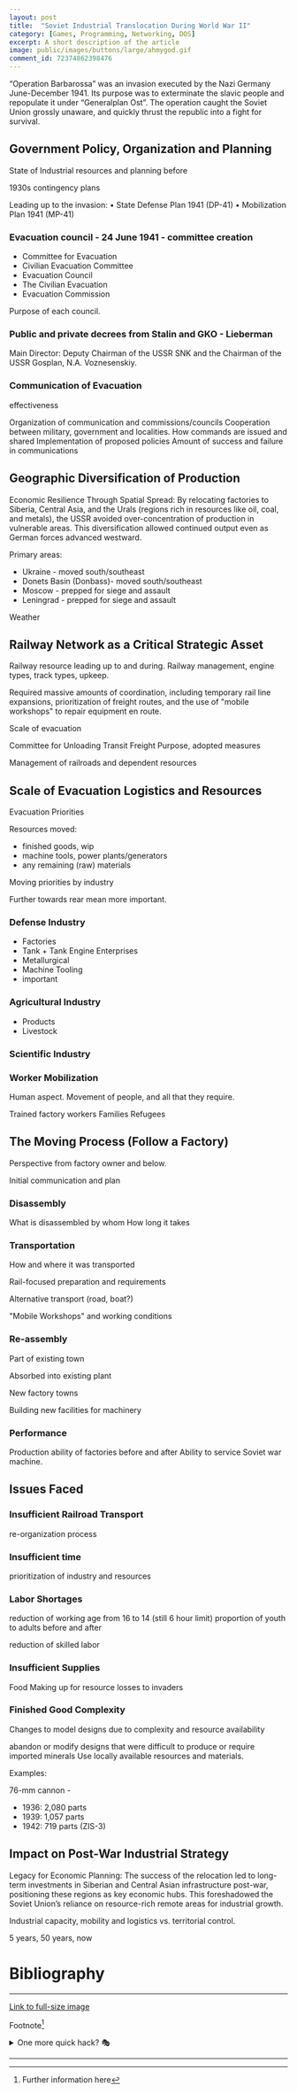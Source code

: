 ```yaml
---
layout: post
title:	"Soviet Industrial Translocation During World War II"
category: [Games, Programming, Networking, DOS]
excerpt: A short description of the article
image: public/images/buttons/large/ahmygod.gif
comment_id: 72374862398476
---
```


“Operation Barbarossa” was an invasion executed by the Nazi Germany June-December 1941.
Its purpose was to exterminate the slavic people and repopulate it under “Generalplan Ost”.
The operation caught the Soviet Union grossly unaware, and quickly thrust the republic into a fight for survival.

## Government Policy, Organization and Planning

State of Industrial resources and planning before

1930s contingency plans

Leading up to the invasion: 
    • State Defense Plan 1941 (DP-41)
    • Mobilization Plan 1941 (MP-41)

### Evacuation council - 24 June 1941 - committee creation

* Committee for Evacuation
* Civilian Evacuation Committee
* Evacuation Council
* The Civilian Evacuation
* Evacuation Commission

Purpose of each council.

### Public and private decrees from Stalin and GKO - Lieberman

Main Director: Deputy Chairman of the USSR SNK and the Chairman of the USSR Gosplan, N.A. Voznesenskiy.

### Communication of Evacuation

effectiveness

Organization of communication and commissions/councils
Cooperation between military, government and localities.
How commands are issued and shared
Implementation of proposed policies
Amount of success and failure in communications




## Geographic Diversification of Production 

Economic Resilience Through Spatial Spread: By relocating factories to Siberia, Central Asia, and the Urals (regions rich in resources like oil, coal, and metals), the USSR avoided over-concentration of production in vulnerable areas.
This diversification allowed continued output even as German forces advanced westward.

Primary areas:
* Ukraine - moved south/southeast
* Donets Basin (Donbass)- moved south/southeast
* Moscow - prepped for siege and assault
* Leningrad - prepped for siege and assault

Weather

## Railway Network as a Critical Strategic Asset

Railway resource leading up to and during.
Railway management, engine types, track types, upkeep.

Required massive amounts of coordination, including temporary rail line expansions, prioritization of freight routes, and the use of "mobile workshops" to repair equipment en route.

Scale of evacuation

Committee for Unloading Transit Freight
Purpose, adopted measures

Management of railroads and dependent resources


## Scale of Evacuation Logistics and Resources

Evacuation Priorities

Resources moved:

* finished goods, wip
* machine tools, power plants/generators
* any remaining (raw) materials

Moving priorities by industry

Further towards rear mean more important.


### Defense Industry

  * Factories
  * Tank + Tank Engine Enterprises
  * Metallurgical
  * Machine Tooling
  * important 

### Agricultural Industry

  * Products
  * Livestock

### Scientific Industry

### Worker Mobilization

Human aspect.
Movement of people, and all that they require.

Trained factory workers
Families
Refugees

## The Moving Process (Follow a Factory)

Perspective from factory owner and below.

Initial communication and plan

### Disassembly

What is disassembled by whom
How long it takes


### Transportation

How and where it was transported

Rail-focused preparation and requirements

Alternative transport (road, boat?)

"Mobile Workshops" and working conditions

### Re-assembly

Part of existing town

Absorbed into existing plant

New factory towns

Building new facilities for machinery

### Performance

Production ability of factories before and after
Ability to service Soviet war machine.

## Issues Faced

### Insufficient Railroad Transport

re-organization process

### Insufficient time

prioritization of industry and resources

### Labor Shortages

reduction of working age from 16 to 14 (still 6 hour limit)
proportion of youth to adults before and after

reduction of skilled labor

### Insufficient Supplies

Food
Making up for resource losses to invaders

### Finished Good Complexity

Changes to model designs due to complexity and resource availability

abandon or modify designs that were difficult to produce or require imported minerals
Use locally available resources and materials.

Examples:

76-mm cannon - 
  * 1936: 2,080 parts
  * 1939: 1,057 parts
  * 1942: 719 parts (ZIS-3)

## Impact on Post-War Industrial Strategy 

Legacy for Economic Planning: The success of the relocation led to long-term investments in Siberian and Central Asian infrastructure post-war, positioning these regions as key economic hubs.
This foreshadowed the Soviet Union’s reliance on resource-rich remote areas for industrial growth.

Industrial capacity, mobility and logistics vs. territorial control.

5 years, 50 years, now


# Bibliography

[^Fassbender]: Fassbender, Michael.The Transfer of Soviet Factories during Work War II. [Website](https://michaeltfassbender.com/nonfiction/the-world-wars/big-picture/the-transfer-of-soviet-factories-during-world-war-ii/) [Archive](https://web.archive.org/web/20220419184611/https://michaeltfassbender.com/nonfiction/the-world-wars/big-picture/the-transfer-of-soviet-factories-during-world-war-ii/) 2014.


---

<!-- Image example
![MS-DOS Family Tree](/images/folder/filename.png){:width="700px"}
-->
<!-- Link example -->
[Link to full-size image](/images/buttons/large/ahmygod.gif)

Footnote[^1]

<details>
  <summary>One more quick hack? 🎭</summary>
  <div markdown="1">
  → Easy  
  → And simple
  </div>
</details>


<!-- Separator -->
---

[^1]: Further information here
